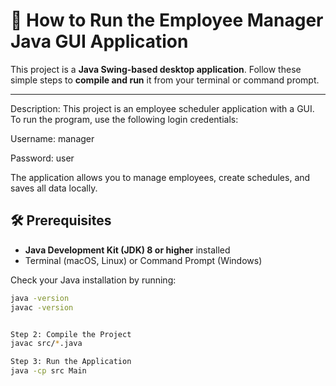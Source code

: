 # 🚀 **How to Run the Employee Manager Java GUI Application**

This project is a **Java Swing-based desktop application**. Follow these simple steps to **compile and run** it from your terminal or command prompt.

---
Description:
This project is an employee scheduler application with a GUI. To run the program, use the following login credentials:

Username: manager

Password: user

The application allows you to manage employees, create schedules, and saves all data locally.

## 🛠️ **Prerequisites**

- **Java Development Kit (JDK) 8 or higher** installed  
- Terminal (macOS, Linux) or Command Prompt (Windows)

Check your Java installation by running:

```bash
java -version
javac -version


Step 2: Compile the Project
javac src/*.java

Step 3: Run the Application
java -cp src Main
